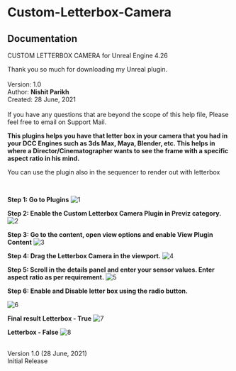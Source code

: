 # Custom-Letterbox-Camera

**<h2>Documentation</h2>**

CUSTOM LETTERBOX CAMERA for Unreal Engine 4.26<br>

Thank you so much for downloading my Unreal plugin.<br>
<br>
Version: 1.0<br>
Author: **Nishit Parikh**<br>
Created: 28 June, 2021<br><br>
If you have any questions that are beyond the scope of this help file, Please feel free to email on Support Mail.<br>

**This plugins helps you have that letter box in your camera that you had in your DCC Engines such as 3ds Max, Maya, Blender, etc. This helps in where a Director/Cinematographer wants to see the frame with a specific aspect ratio in his mind.**
<br>

You can use the plugin also in the sequencer to render out with letterbox

<br>

**Step 1: Go to Plugins**
![1](https://user-images.githubusercontent.com/51084113/123690767-62c6d000-d872-11eb-9a89-56551e9928fb.png)

**Step 2: Enable the Custom Letterbox Camera Plugin in Previz category.**
![2](https://user-images.githubusercontent.com/51084113/123690783-68241a80-d872-11eb-871f-69dacb547506.png)

**Step 3: Go to the content, open view options and enable View Plugin Content**
![3](https://user-images.githubusercontent.com/51084113/123690791-6b1f0b00-d872-11eb-8266-97269c7c3758.png)

**Step 4: Drag the Letterbox Camera in the viewport.**
![4](https://user-images.githubusercontent.com/51084113/123690793-6c503800-d872-11eb-9771-6fecbea32506.png)

**Step 5: Scroll in the details panel and enter your sensor values. Enter aspect ratio as per requirement.**
![5](https://user-images.githubusercontent.com/51084113/123690822-78d49080-d872-11eb-95a7-d901d1c8c687.png)

**Step 6: Enable and Disable letter box using the radio button.**

![6](https://user-images.githubusercontent.com/51084113/123690829-7a9e5400-d872-11eb-910e-0bcea741b00e.png)

**Final result**
**Letterbox - True**
![7](https://user-images.githubusercontent.com/51084113/123690846-7ffb9e80-d872-11eb-9fc7-0488a0859d11.png)

**Letterbox - False**
![8](https://user-images.githubusercontent.com/51084113/123690847-82f68f00-d872-11eb-857c-45ea64ad4b6a.png)

<br>Version 1.0 (28 June, 2021)<br>
Initial Release
